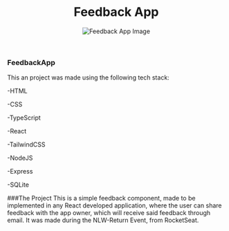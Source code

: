 <h1 align="center">Feedback App</h1>

<p align="center"><img src="https://i.imgur.com/NLlQLb3.png" alt="Feedback App Image"/></p>

<br/>

### FeedbackApp

This an project was made using the following tech stack:

-HTML

-CSS

-TypeScript

-React

-TailwindCSS

-NodeJS

-Express

-SQLite


###The Project
This is a simple feedback component, made to be implemented in any React developed application, where the user can share feedback with the app owner, which will
receive said feedback through email. It was made during the NLW-Return Event, from RocketSeat.



